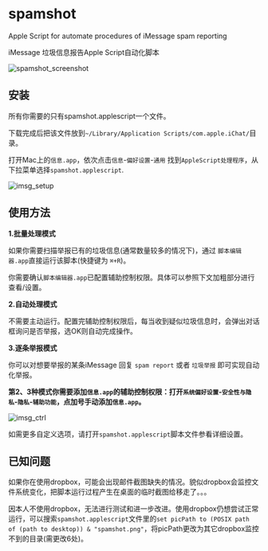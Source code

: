 spamshot
========

Apple Script for automate procedures of iMessage spam reporting

iMessage 垃圾信息报告Apple Script自动化脚本

![spamshot_screenshot](http://ashfinal.qiniudn.com/20141226spamshot_00.png)

## 安装 ##

所有你需要的只有spamshot.applescript一个文件。

下载完成后把该文件放到`~/Library/Application Scripts/com.apple.iChat/`目录。

打开Mac上的`信息.app`，依次点击`信息`-`偏好设置`-`通用` 找到`AppleScript处理程序`，从下拉菜单选择`spamshot.applescript`.

![imsg_setup](http://ashfinal.qiniudn.com/20141226spamshot_imsgsetup.png)

## 使用方法 ##

**1.批量处理模式**

如果你需要扫描举报已有的垃圾信息(通常数量较多的情况下)，通过 `脚本编辑器.app`直接运行该脚本(快捷键为 `⌘+R`)。

你需要确认`脚本编辑器.app`已配置辅助控制权限。具体可以参照下文加粗部分进行查看/设置。

**2.自动处理模式**

不需要主动运行。配置完辅助控制权限后，每当收到疑似垃圾信息时，会弹出对话框询问是否举报，选OK则自动完成操作。

**3.逐条举报模式**

你可以对想要举报的某条iMessage 回复 `spam report` 或者 `垃圾举报` 即可实现自动化举报。

**第2、3种模式你需要添加`信息.app`的辅助控制权限：打开`系统偏好设置`-`安全性与隐私`-`隐私`-`辅助功能`，点加号手动添加`信息.app`。**

![imsg_ctrl](http://ashfinal.qiniudn.com/20141226spamshot_imsgctrl.png)

如需更多自定义选项，请打开`spamshot.applescript`脚本文件参看详细设置。

## 已知问题 ##

如果你在使用dropbox，可能会出现邮件截图缺失的情况。貌似dropbox会监控文件系统变化，把脚本运行过程产生在桌面的临时截图给移走了。。。

因本人不使用dropbox，无法进行测试和进一步改进。使用dropbox仍想尝试正常运行，可以搜索`spamshot.applescript`文件里的`set picPath to (POSIX path of (path to desktop)) & "spamshot.png"`，将picPath更改为其它dropbox监控不到的目录(需更改6处)。
